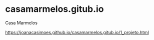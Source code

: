 # casamarmelos.gitub.io
Casa Marmelos


https://joanacasimoes.github.io/casamarmelos.gitub.io/1_projeto.html
